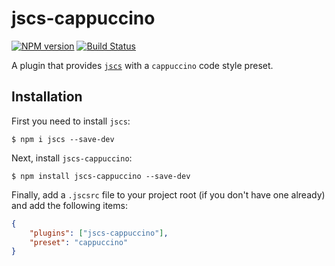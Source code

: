 jscs-cappuccino
===============

[![NPM version][npm-image]][npm-url] [![Build Status][travis-image]][travis-url]

A plugin that provides [`jscs`][] with a `cappuccino` code style preset.


## Installation

First you need to install `jscs`:

```
$ npm i jscs --save-dev
```

Next, install `jscs-cappuccino`:

```
$ npm install jscs-cappuccino --save-dev
```

Finally, add a `.jscsrc` file to your project root (if you don't have one already) and add the following items:

```json
{
    "plugins": ["jscs-cappuccino"],
    "preset": "cappuccino"
}
```


[`jscs`]: http://jscs.info/

[npm-url]: https://npmjs.org/package/jscs-cappuccino
[npm-image]: http://img.shields.io/npm/v/jscs-cappuccino.svg?style=flat

[travis-url]: https://travis-ci.org/cappuccino/jscs-cappuccino
[travis-image]: https://travis-ci.org/cappuccino/jscs-cappuccino.svg?branch=master

